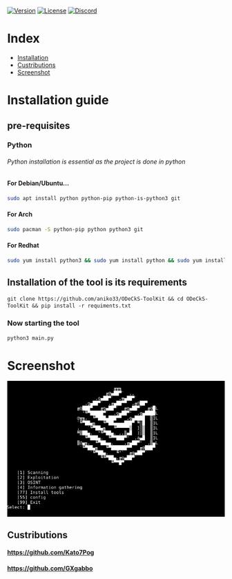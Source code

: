 [![Version](https://img.shields.io/badge/Version-0.3_beta-red)](#)
[![License](https://img.shields.io/badge/License-GPL_3.0-green)](#)
[![Discord](https://img.shields.io/badge/Server-Discord-blue)](https://discord.gg/zcsZnDkBuS)
# Index
- [Installation](https://github.com/aniko33/ODeCkS-ToolKit#installation-guide)
- [Custributions](https://github.com/aniko33/ODeCkS-ToolKit#custributions)
- [Screenshot](https://github.com/aniko33/ODeCkS-ToolKit#screenshot)
# Installation guide
## pre-requisites
### Python
###### Python installation is essential as the project is done in python
#### For Debian/Ubuntu...
```bash
sudo apt install python python-pip python-is-python3 git
```
#### For Arch
```bash
sudo pacman -S python-pip python python3 git
```
#### For Redhat
```bash
sudo yum install python3 && sudo yum install python && sudo yum install python-pip && sudo yum install git
```
## Installation of the tool is its requirements
```batch
git clone https://github.com/aniko33/ODeCkS-ToolKit && cd ODeCkS-ToolKit && pip install -r requiments.txt
```
### Now starting the tool
```batch
python3 main.py
```
# Screenshot
<img align="center" src=".img/main.jpg">

## Custributions
#### https://github.com/Kato7Pog
#### https://github.com/GXgabbo
